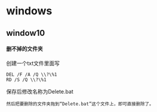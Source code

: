 # windows

## window10

#### 删不掉的文件夹

创建一个txt文件里面写

```
DEL /F /A /Q \\?\%1
RD /S /Q \\?\%1
```

保存后修改名称为Delete.bat

```text
然后把要删除的文件夹拖到“Delete.bat”这个文件上，即可直接删除了。
```